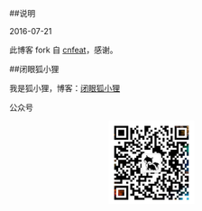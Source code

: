 ##说明

2016-07-21

此博客 fork 自 [cnfeat](http://cnfeat.com/)，感谢。

##闭眼狐小狸

我是狐小狸，博客：[闭眼狐小狸](http://kkryoung.github.io)

公众号
<center>
    <p><img src="/img/二维码.jpg" width = "30%" height ="30%" align="center"></p>
</center>




